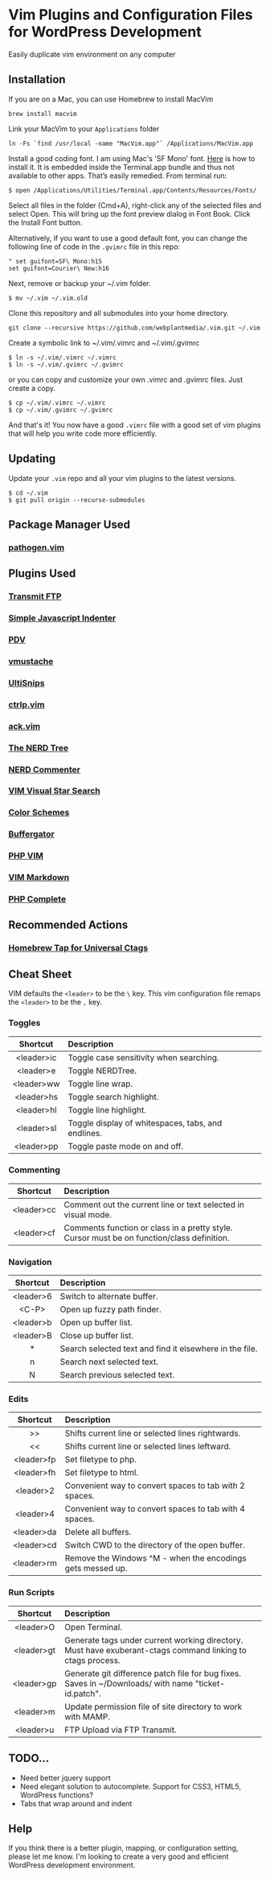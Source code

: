 # Vim Plugins and Configuration Files for WordPress Development

Easily duplicate vim environment on any computer

## Installation

If you are on a Mac, you can use Homebrew to install MacVim

```
brew install macvim
```

Link your MacVim to your `Applications` folder

```
ln -Fs `find /usr/local -name "MacVim.app"` /Applications/MacVim.app
```

Install a good coding font. I am using Mac's 'SF Mono' font. [Here](https://medium.com/@deepak.gulati/using-sf-mono-in-emacs-6712c45b2a6d) is how to install it. It is embedded inside the Terminal.app bundle and thus not available to other apps. That’s easily remedied. From terminal run:

```
$ open /Applications/Utilities/Terminal.app/Contents/Resources/Fonts/
```

Select all files in the folder (Cmd+A), right-click any of the selected files and select Open. This will bring up the font preview dialog in Font Book. Click the Install Font button.

Alternatively, if you want to use a good default font, you can change the following line of code in the `.gvimrc` file in this repo:

```
" set guifont=SF\ Mono:h15
set guifont=Courier\ New:h16
```

Next, remove or backup your ~/.vim folder.

```
$ mv ~/.vim ~/.vim.old
```

Clone this repository and all submodules into your home directory.

```
git clone --recursive https://github.com/webplantmedia/.vim.git ~/.vim
```

Create a symbolic link to ~/.vim/.vimrc and ~/.vim/.gvimrc

```
$ ln -s ~/.vim/.vimrc ~/.vimrc
$ ln -s ~/.vim/.gvimrc ~/.gvimrc
```

or you can copy and customize your own .vimrc and .gvimrc files. Just create a copy.

```
$ cp ~/.vim/.vimrc ~/.vimrc
$ cp ~/.vim/.gvimrc ~/.gvimrc
```

And that's it! You now have a good `.vimrc` file with a good set of vim plugins that will help you write code more efficiently.

## Updating

Update your `.vim` repo and all your vim plugins to the latest versions.

```
$ cd ~/.vim
$ git pull origin --recurse-submodules
```

## Package Manager Used

### [pathogen.vim](https://github.com/tpope/vim-pathogen)

## Plugins Used

### [Transmit FTP](https://github.com/webplantmedia/transmit-ftp)

### [Simple Javascript Indenter](https://github.com/jiangmiao/simple-javascript-indenter)

### [PDV](https://github.com/tobyS/pdv)

### [vmustache](https://github.com/tobyS/vmustache)

### [UltiSnips](https://github.com/SirVer/ultisnips)

### [ctrlp.vim](https://github.com/kien/ctrlp.vim)

### [ack.vim](https://github.com/mileszs/ack.vim)

### [The NERD Tree](https://github.com/scrooloose/nerdtree)

### [NERD Commenter](https://github.com/scrooloose/nerdcommenter)

### [VIM Visual Star Search](https://github.com/nelstrom/vim-visual-star-search)

### [Color Schemes](https://github.com/flazz/vim-colorschemes.git)

### [Buffergator](https://github.com/jeetsukumaran/vim-buffergator)

### [PHP VIM](https://github.com/StanAngeloff/php.vim)

### [VIM Markdown](https://github.com/tpope/vim-markdown)

### [PHP Complete](https://github.com/shawncplus/phpcomplete.vim)

## Recommended Actions

### [Homebrew Tap for Universal Ctags](https://github.com/universal-ctags/homebrew-universal-ctags)

## Cheat Sheet

VIM defaults the `<leader>` to be the `\` key. This vim configuration file remaps the `<leader>` to be the `,` key.

### Toggles

| Shortcut  | Description |
| :------------------: |:----------------|
| \<leader\>ic | Toggle case sensitivity when searching. |
| \<leader\>e | Toggle NERDTree. |
| \<leader\>ww | Toggle line wrap. |
| \<leader\>hs | Toggle search highlight. |
| \<leader\>hl | Toggle line highlight. |
| \<leader\>sl | Toggle display of whitespaces, tabs, and endlines. |
| \<leader\>pp | Toggle paste mode on and off. |

### Commenting

| Shortcut  | Description |
| :------------------: |:----------------|
| \<leader\>cc | Comment out the current line or text selected in visual mode. |
| \<leader\>cf | Comments function or class in a pretty style. Cursor must be on function/class definition. |

### Navigation

| Shortcut  | Description |
| :------------------: |:----------------|
| \<leader\>6 | Switch to alternate buffer. |
| \<C-P\> | Open up fuzzy path finder. |
| \<leader\>b | Open up buffer list. |
| \<leader\>B | Close up buffer list. |
| * | Search selected text and find it elsewhere in the file. |
| n | Search next selected text. |
| N | Search previous selected text. |

### Edits

| Shortcut  | Description |
| :------------------: |:----------------|
| >> | Shifts current line or selected lines rightwards. |
| << | Shifts current line or selected lines leftward. |
| \<leader\>fp | Set filetype to php. |
| \<leader\>fh | Set filetype to html. |
| \<leader\>2 | Convenient way to convert spaces to tab with 2 spaces. |
| \<leader\>4 | Convenient way to convert spaces to tab with 4 spaces. |
| \<leader\>da | Delete all buffers. |
| \<leader\>cd | Switch CWD to the directory of the open buffer. |
| \<leader\>rm | Remove the Windows ^M - when the encodings gets messed up. |

### Run Scripts

| Shortcut  | Description |
| :------------------: |:----------------|
| \<leader\>O | Open Terminal. |
| \<leader\>gt | Generate tags under current working directory. Must have exuberant-ctags command linking to ctags process. |
| \<leader\>gp | Generate git difference patch file for bug fixes. Saves in ~/Downloads/ with name "ticket-id.patch". |
| \<leader\>m | Update permission file of site directory to work with MAMP. |
| \<leader\>u | FTP Upload via FTP Transmit. |

## TODO...

* Need better jquery support
* Need elegant solution to autocomplete. Support for CSS3, HTML5, WordPress functions?
* Tabs that wrap around and indent

## Help

If you think there is a better plugin, mapping, or configuration setting, please let me know. I'm looking to create a very good and efficient WordPress development environment.
